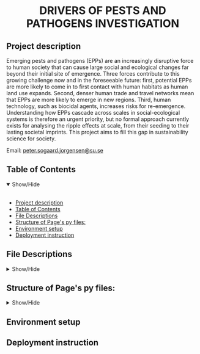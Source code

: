 <h1 align='center'>DRIVERS OF PESTS AND PATHOGENS INVESTIGATION</h1>


## Project description

Emerging pests and pathogens (EPPs) are an increasingly disruptive force to human society that can cause large social and ecological changes far beyond their initial site of emergence. Three forces contribute to this growing challenge now and in the foreseeable future: first, potential EPPs are more likely to come in to first contact with human habitats as human land use expands. Second, denser human trade and travel networks mean that EPPs are more likely to emerge in new regions. Third, human technology, such as biocidal agents, increases risks for re-emergence. Understanding how EPPs cascade across scales in social-ecological systems is therefore an urgent priority, but no formal approach currently exists for analysing the ripple effects at scale, from their seeding to their lasting societal imprints. This project aims to fill this gap in sustainability science for society.

Email: peter.sogaard.jorgensen@su.se <br>


## Table of Contents
<details open>
<summary>Show/Hide</summary>
<br>

- [Project description](#project-description)
- [Table of Contents](#table-of-contents)
- [File Descriptions](#file-descriptions)
- [Structure of Page's py files:](#structure-of-pages-py-files)
- [Environment setup](#environment-setup)
- [Deployment instruction](#deployment-instruction)
</details>

## File Descriptions
<details>
<a name="File_Description"></a>
<summary>Show/Hide</summary>
<br>
    
* <strong>[ Data ](https://github.com/Amareteklay/cause-effect/tree/master/data)</strong>: folder containing all data files
    * <strong>corpus.csv</strong>: Raw data crawled from WHO-DONs website (latest data on 31 Oct 2024). Each article has its own DonID and contains typical information of an outbreak reports including Summary, Overview, Epidemiology, Assessment, Advice and Further Information. Currently, only `Assessment section` is considered for analysis. The file is used to extract drivers of EPPs using large language models
    * <strong>result_df_31_oct.csv</strong>: Output file from the task `Causality Extraction` above and then be used in the task `Driver Mapping`
    * <strong>drivers.xlsx</strong>: A pre-defined list of relevant drivers of EPPs. The file was aggregated from different reviews by two experienced researchers in the field of health, ecology and sustainability. It is used for the `Mapping extracted drivers by LLMs with domain knowledge` 


* <strong>[ Pages ](https://github.com/Amareteklay/cause-effect/tree/master/pages)</strong>: folder containing all Streamlit pages
    * <strong>3_Causality_Extraction.py</strong>: Define classess and functions to extract drivers of EPP from text, with the help of different LLMs.
    * <strong>4_Mapping.py</strong>: Define classess and functions to map identified drivers from the previous step with a predefined list of drivers.

* <strong>[ App ](https://github.com/Amareteklay/cause-effect/blob/main/app.py)</strong>: Empty file to start the app
* <strong>[ Config file ](https://github.com/Amareteklay/cause-effect/blob/main/config.py)</strong>: For configuring models, APIs

</details>


## Structure of Page's py files:
<details>
<a name="Structure"></a>
<summary>Show/Hide</summary>
<br>
    
1. Causality Extraction
   * 1.1 Import libraries and data
   * 1.2 Only keep `Assessment` information of the column `InformationType`, and the first 20 rows
   * 1.3 Define class `CauseEffectExtractionSignature`, for ...
   * 1.4 Define class `CauseEffectExtractionModule`, for..., including sub-methods like...
   * 1.5 Initialize the extraction module

2. Drivers Mapping
   * 2.1 Import libraries and data
   * 2.2 Could you continue here as above...

</details>  
   


## Environment setup 
     

## Deployment instruction
    
</details>